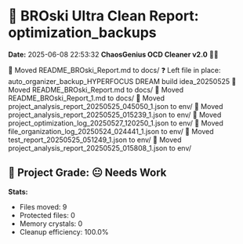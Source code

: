 # 🧹 BROski Ultra Clean Report: optimization_backups
**Date:** 2025-06-08 22:53:32
**ChaosGenius OCD Cleaner v2.0** 🧠💜

📁 Moved README_BROski_Report.md to docs/
❓ Left file in place: auto_organizer_backup_HYPERFOCUS DREAM build idea_20250525
📁 Moved README_BROski_Report.md to docs/
📁 Moved README_BROski_Report_1.md to docs/
📁 Moved project_analysis_report_20250525_045050_1.json to env/
📁 Moved project_analysis_report_20250525_015239_1.json to env/
📁 Moved project_optimization_log_20250527_120250_1.json to env/
📁 Moved file_organization_log_20250524_024441_1.json to env/
📁 Moved test_report_20250525_051249_1.json to env/
📁 Moved project_analysis_report_20250525_015808_1.json to env/

## 🧠 Project Grade: 😐 Needs Work
**Stats:**
- Files moved: 9
- Protected files: 0
- Memory crystals: 0
- Cleanup efficiency: 100.0%